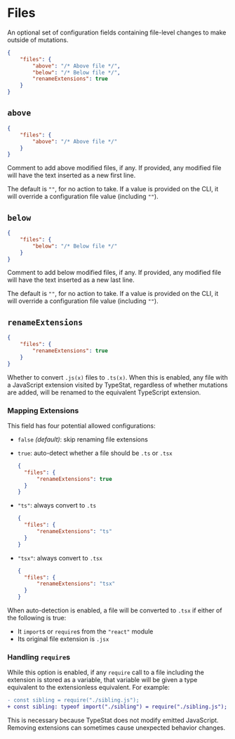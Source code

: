 # Files

An optional set of configuration fields containing file-level changes to make outside of mutations.

```json
{
	"files": {
		"above": "/* Above file */",
		"below": "/* Below file */",
		"renameExtensions": true
	}
}
```

## `above`

```json
{
	"files": {
		"above": "/* Above file */"
	}
}
```

Comment to add above modified files, if any.
If provided, any modified file will have the text inserted as a new first line.

The default is `""`, for no action to take.
If a value is provided on the CLI, it will override a configuration file value (including `""`).

## `below`

```json
{
	"files": {
		"below": "/* Below file */"
	}
}
```

Comment to add below modified files, if any.
If provided, any modified file will have the text inserted as a new last line.

The default is `""`, for no action to take.
If a value is provided on the CLI, it will override a configuration file value (including `""`).

## `renameExtensions`

```json
{
	"files": {
		"renameExtensions": true
	}
}
```

Whether to convert `.js(x)` files to `.ts(x)`.
When this is enabled, any file with a JavaScript extension visited by TypeStat,
regardless of whether mutations are added, will be renamed to the equivalent TypeScript extension.

### Mapping Extensions

This field has four potential allowed configurations:

- `false` _(default)_: skip renaming file extensions
- `true`: auto-detect whether a file should be `.ts` or `.tsx`

  ```json
  {
  	"files": {
  		"renameExtensions": true
  	}
  }
  ```

- `"ts"`: always convert to `.ts`

  ```json
  {
  	"files": {
  		"renameExtensions": "ts"
  	}
  }
  ```

- `"tsx"`: always convert to `.tsx`

  ```json
  {
  	"files": {
  		"renameExtensions": "tsx"
  	}
  }
  ```

When auto-detection is enabled, a file will be converted to `.tsx` if either of the following is true:

- It `import`s or `require`s from the `"react"` module
- Its original file extension is `.jsx`

### Handling `require`s

While this option is enabled, if any `require` call to a file including the extension is stored as a variable,
that variable will be given a type equivalent to the extensionless equivalent.
For example:

```diff
- const sibling = require("./sibling.js");
+ const sibling: typeof import("./sibling") = require("./sibling.js");
```

This is necessary because TypeStat does not modify emitted JavaScript.
Removing extensions can sometimes cause unexpected behavior changes.
